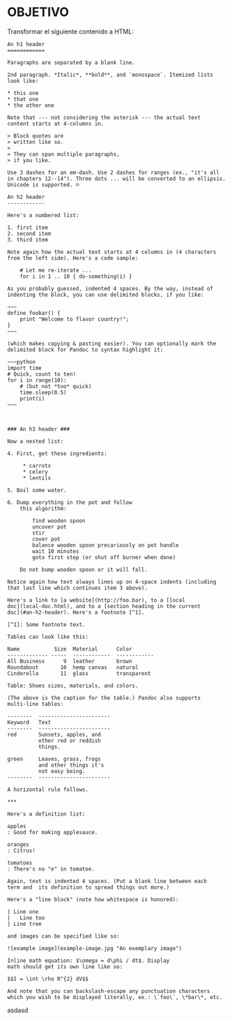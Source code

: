 # OBJETIVO
Transformar el siguiente contenido a HTML:


    An h1 header
    ============

    Paragraphs are separated by a blank line.

    2nd paragraph. *Italic*, **bold**, and `monospace`. Itemized lists
    look like:

    * this one
    * that one
    * the other one

    Note that --- not considering the asterisk --- the actual text
    content starts at 4-columns in.

    > Block quotes are
    > written like so.
    >
    > They can span multiple paragraphs,
    > if you like.

    Use 3 dashes for an em-dash. Use 2 dashes for ranges (ex., "it's all
    in chapters 12--14"). Three dots ... will be converted to an ellipsis.
    Unicode is supported. ☺

    An h2 header
    ------------

    Here's a numbered list:

    1. first item
    2. second item
    3. third item

    Note again how the actual text starts at 4 columns in (4 characters
    from the left side). Here's a code sample:

        # Let me re-iterate ...
        for i in 1 .. 10 { do-something(i) }

    As you probably guessed, indented 4 spaces. By the way, instead of
    indenting the block, you can use delimited blocks, if you like:

    ~~~
    define foobar() {
        print "Welcome to flavor country!";
    }
    ~~~

    (which makes copying & pasting easier). You can optionally mark the
    delimited block for Pandoc to syntax highlight it:

    ~~~python
    import time
    # Quick, count to ten!
    for i in range(10):
        # (but not *too* quick)
        time.sleep(0.5)
        print(i)
    ~~~



    ### An h3 header ###

    Now a nested list:

    4. First, get these ingredients:

         * carrots
         * celery
         * lentils

    5. Boil some water.

    6. Dump everything in the pot and follow
        this algorithm:

            find wooden spoon
            uncover pot
            stir
            cover pot
            balance wooden spoon precariously on pot handle
            wait 10 minutes
            goto first step (or shut off burner when done)

        Do not bump wooden spoon or it will fall.

    Notice again how text always lines up on 4-space indents (including
    that last line which continues item 3 above).

    Here's a link to [a website](http://foo.bar), to a [local
    doc](local-doc.html), and to a [section heading in the current
    doc](#an-h2-header). Here's a footnote [^1].

    [^1]: Some footnote text.

    Tables can look like this:

    Name           Size  Material      Color
    ------------- -----  ------------  ------------
    All Business      9  leather       brown
    Roundabout       10  hemp canvas   natural
    Cinderella       11  glass         transparent

    Table: Shoes sizes, materials, and colors.

    (The above is the caption for the table.) Pandoc also supports
    multi-line tables:

    --------  -----------------------
    Keyword   Text
    --------  -----------------------
    red       Sunsets, apples, and
              other red or reddish
              things.

    green     Leaves, grass, frogs
              and other things it's
              not easy being.
    --------  -----------------------

    A horizontal rule follows.

    ***

    Here's a definition list:

    apples
    : Good for making applesauce.

    oranges
    : Citrus!

    tomatoes
    : There's no "e" in tomatoe.

    Again, text is indented 4 spaces. (Put a blank line between each
    term and  its definition to spread things out more.)

    Here's a "line block" (note how whitespace is honored):

    | Line one
    |   Line too
    | Line tree

    and images can be specified like so:

    ![example image](example-image.jpg "An exemplary image")

    Inline math equation: $\omega = d\phi / dt$. Display
    math should get its own line like so:

    $$I = \int \rho R^{2} dV$$

    And note that you can backslash-escape any punctuation characters
    which you wish to be displayed literally, ex.: \`foo\`, \*bar\*, etc.

asdasd